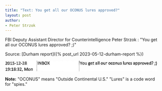 ```yaml
---
title: "Text: You get all our OCONUS lures approved?"
layout: post
author:
- Peter Strzok
---
```


FBI Deputy Assistant Director for Counterintelligence Peter Strzok
: "You get all our OCONUS lures approved? ;)"

Source: [Durham report]({% post_url 2023-05-12-durham-report %})

![Peter Strzok text, December 28, 2015](/assets/2015-12-28-peter-strzok-text.jpg "Peter Strzok text, December 28, 2015")

**Note:** "OCONUS" means "Outside Continental U.S." "Lures" is a code word for "spies."
